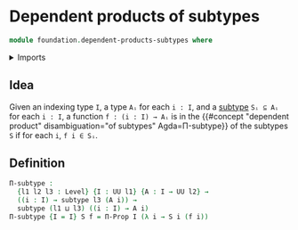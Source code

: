 # Dependent products of subtypes

```agda
module foundation.dependent-products-subtypes where
```

<details><summary>Imports</summary>

```agda
open import foundation.propositions
open import foundation.subtypes
open import foundation.universe-levels
```

</details>

## Idea

Given an indexing type `I`, a type `Aᵢ` for each `i : I`, and a
[subtype](foundation.subtypes.md) `Sᵢ ⊆ Aᵢ` for each `i : I`, a function
`f : (i : I) → Aᵢ` is in the
{{#concept "dependent product" disambiguation="of subtypes" Agda=Π-subtype}} of the subtypes `S` if
for each `i`, `f i ∈ Sᵢ`.

## Definition

```agda
Π-subtype :
  {l1 l2 l3 : Level} {I : UU l1} {A : I → UU l2} →
  ((i : I) → subtype l3 (A i)) →
  subtype (l1 ⊔ l3) ((i : I) → A i)
Π-subtype {I = I} S f = Π-Prop I (λ i → S i (f i))
```
